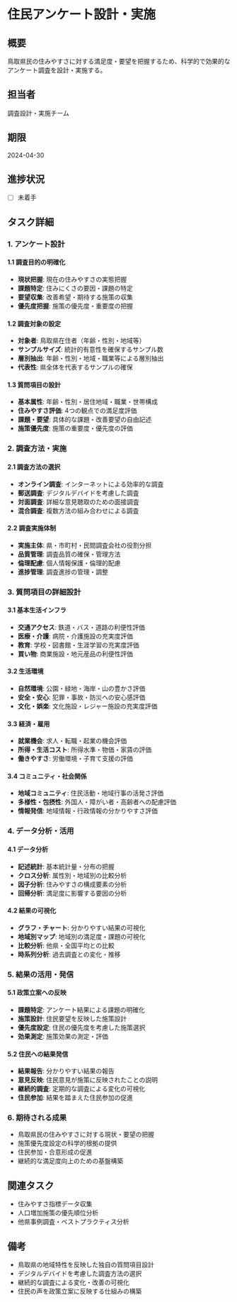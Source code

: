 # 住民アンケート設計・実施

## 概要
鳥取県民の住みやすさに対する満足度・要望を把握するため、科学的で効果的なアンケート調査を設計・実施する。

## 担当者
調査設計・実施チーム

## 期限
2024-04-30

## 進捗状況
- [ ] 未着手

## タスク詳細

### 1. アンケート設計
#### 1.1 調査目的の明確化
- **現状把握**: 現在の住みやすさの実態把握
- **課題特定**: 住みにくさの要因・課題の特定
- **要望収集**: 改善希望・期待する施策の収集
- **優先度把握**: 施策の優先度・重要度の把握

#### 1.2 調査対象の設定
- **対象者**: 鳥取県在住者（年齢・性別・地域等）
- **サンプルサイズ**: 統計的有意性を確保するサンプル数
- **層別抽出**: 年齢・性別・地域・職業等による層別抽出
- **代表性**: 県全体を代表するサンプルの確保

#### 1.3 質問項目の設計
- **基本属性**: 年齢・性別・居住地域・職業・世帯構成
- **住みやすさ評価**: 4つの観点での満足度評価
- **課題・要望**: 具体的な課題・改善要望の自由記述
- **施策優先度**: 施策の重要度・優先度の評価

### 2. 調査方法・実施
#### 2.1 調査方法の選択
- **オンライン調査**: インターネットによる効率的な調査
- **郵送調査**: デジタルデバイドを考慮した調査
- **対面調査**: 詳細な意見聴取のための面接調査
- **混合調査**: 複数方法の組み合わせによる調査

#### 2.2 調査実施体制
- **実施主体**: 県・市町村・民間調査会社の役割分担
- **品質管理**: 調査品質の確保・管理方法
- **倫理配慮**: 個人情報保護・倫理的配慮
- **進捗管理**: 調査進捗の管理・調整

### 3. 質問項目の詳細設計
#### 3.1 基本生活インフラ
- **交通アクセス**: 鉄道・バス・道路の利便性評価
- **医療・介護**: 病院・介護施設の充実度評価
- **教育**: 学校・図書館・生涯学習の充実度評価
- **買い物**: 商業施設・地元産品の利便性評価

#### 3.2 生活環境
- **自然環境**: 公園・緑地・海岸・山の豊かさ評価
- **安全・安心**: 犯罪・事故・防災への安心感評価
- **文化・娯楽**: 文化施設・レジャー施設の充実度評価

#### 3.3 経済・雇用
- **就業機会**: 求人・転職・起業の機会評価
- **所得・生活コスト**: 所得水準・物価・家賃の評価
- **働きやすさ**: 労働環境・子育て支援の評価

#### 3.4 コミュニティ・社会関係
- **地域コミュニティ**: 住民活動・地域行事の活発さ評価
- **多様性・包摂性**: 外国人・障がい者・高齢者への配慮評価
- **情報発信**: 地域情報・行政情報の分かりやすさ評価

### 4. データ分析・活用
#### 4.1 データ分析
- **記述統計**: 基本統計量・分布の把握
- **クロス分析**: 属性別・地域別の比較分析
- **因子分析**: 住みやすさの構成要素の分析
- **回帰分析**: 満足度に影響する要因の分析

#### 4.2 結果の可視化
- **グラフ・チャート**: 分かりやすい結果の可視化
- **地域別マップ**: 地域別の満足度・課題の可視化
- **比較分析**: 他県・全国平均との比較
- **時系列分析**: 過去調査との変化・推移

### 5. 結果の活用・発信
#### 5.1 政策立案への反映
- **課題特定**: アンケート結果による課題の明確化
- **施策設計**: 住民要望を反映した施策設計
- **優先度設定**: 住民の優先度を考慮した施策選択
- **効果測定**: 施策効果の測定・評価

#### 5.2 住民への結果発信
- **結果報告**: 分かりやすい結果の報告
- **意見反映**: 住民意見が施策に反映されたことの説明
- **継続的調査**: 定期的な調査による変化の可視化
- **住民参加**: 結果を踏まえた住民参加の促進

### 6. 期待される成果
- 鳥取県民の住みやすさに対する現状・要望の把握
- 施策優先度設定の科学的根拠の提供
- 住民参加・合意形成の促進
- 継続的な満足度向上のための基盤構築

## 関連タスク
- 住みやすさ指標データ収集
- 人口増加施策の優先順位分析
- 他県事例調査・ベストプラクティス分析

## 備考
- 鳥取県の地域特性を反映した独自の質問項目設計
- デジタルデバイドを考慮した調査方法の選択
- 継続的な調査による変化・改善の可視化
- 住民の声を政策立案に反映する仕組みの構築
